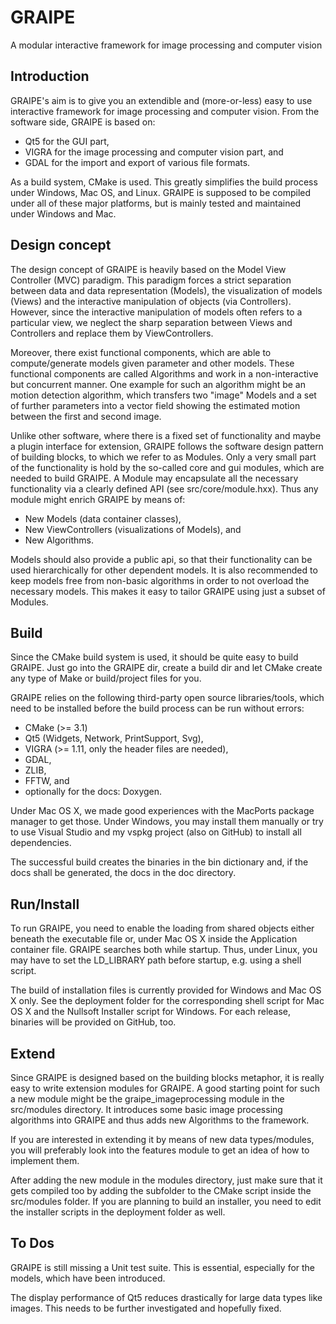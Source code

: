 # GRAIPE

A modular interactive framework for image processing and computer vision

## Introduction

GRAIPE's aim is to give you an extendible and (more-or-less) easy to use interactive framework for image processing and computer vision. From the software side, GRAIPE is based on:

  - Qt5 for the GUI part,  
  - VIGRA for the image processing and computer vision part, and
  - GDAL for the import and export of various file formats.

As a build system, CMake is used. This greatly simplifies the build process under Windows, Mac OS, and Linux. GRAIPE is supposed to be compiled under all of these major platforms, but is mainly tested and maintained under Windows and Mac.


## Design concept

The design concept of GRAIPE is heavily based on the Model View Controller (MVC) paradigm. This paradigm forces a strict separation between data and data representation (Models), the visualization of models (Views) and the interactive manipulation of objects (via Controllers). However, since the interactive manipulation of models often refers to a particular view, we neglect the sharp separation between Views and Controllers and replace them by ViewControllers.

Moreover, there exist functional components, which are able to compute/generate models given parameter and other models. These functional components are called Algorithms and work in a non-interactive but concurrent manner. One example for such an algorithm might be an motion detection algorithm, which transfers two "image" Models and a set of further parameters into a vector field showing the estimated motion between the first and second image.

Unlike other software, where there is a fixed set of functionality and maybe a plugin interface for extension, GRAIPE follows the software design pattern of building blocks, to which we refer to as Modules. Only a very small part of the functionality is hold by the so-called core and gui modules, which are needed to build GRAIPE. A Module may encapsulate all the necessary functionality via a clearly defined API (see src/core/module.hxx). Thus any module might enrich GRAIPE by means of:

 - New Models (data container classes),
 - New ViewControllers (visualizations of Models), and
 - New Algorithms. 

Models should also provide a public api, so that their functionality can be used hierarchically for other dependent models. It is also recommended to keep models free from non-basic algorithms in order to not overload the necessary models.  This makes it easy to tailor GRAIPE using just a subset of Modules.


## Build

Since the CMake build system is used, it should be quite easy to build GRAIPE. Just go into the GRAIPE dir, create a build dir and let CMake create any type of Make or build/project files for you. 

GRAIPE relies on the following third-party open source libraries/tools, which need to be installed before the build process can be run without errors:

  - CMake (>= 3.1)
  - Qt5 (Widgets, Network, PrintSupport, Svg),
  - VIGRA (>= 1.11, only the header files are needed),
  - GDAL,
  - ZLIB, 
  - FFTW, and
  - optionally for the docs: Doxygen.

Under Mac OS X, we made good experiences with the MacPorts package manager to get those. Under Windows, you may install them manually or try to use Visual Studio and my vspkg project (also on GitHub) to install all dependencies.

The successful build creates the binaries in the bin dictionary and, if the docs shall be generated, the docs in the doc directory.


## Run/Install

To run GRAIPE, you need to enable the loading from shared objects either beneath the executable file or, under Mac OS X inside the Application container file. GRAIPE searches both while startup. Thus, under Linux, you may have to set the LD_LIBRARY path before startup, e.g. using a shell script.

The build of installation files is currently provided for Windows and Mac OS X only. See the deployment folder for the corresponding shell script for Mac OS X and the Nullsoft Installer script for Windows. For each release, binaries will be provided on GitHub, too.


 

## Extend

Since GRAIPE is designed based on the building blocks metaphor, it is really easy to write extension modules for GRAIPE. A good starting point for such a new module might be the graipe_imageprocessing module in the src/modules directory. It introduces some basic image processing algorithms into GRAIPE and thus adds new Algorithms to the framework. 

If you are interested in extending it by means of new data types/modules, you will preferably look into the features module to get an idea of how to implement them.

After adding the new module in the modules directory, just make sure that it gets compiled too by adding the subfolder to the CMake script inside the src/modules folder. If you are planning to build an installer, you need to edit the installer scripts in the deployment folder as well.


## To Dos

GRAIPE is still missing a Unit test suite. This is essential, especially for the models, which have been introduced.

The display performance of Qt5 reduces drastically for large data types like images. This needs to be further investigated and hopefully fixed.

